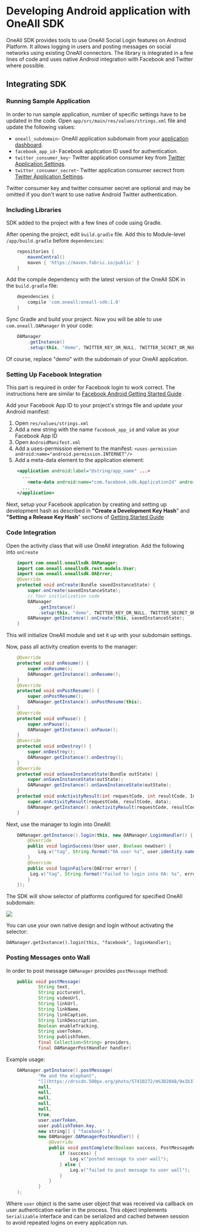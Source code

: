 # Developing Android application with OneAll SDK

OneAll SDK provides tools to use OneAll Social Login features on Android Platform. It allows logging in users and posting messages on social networks using existing OneAll connectors. The library is integrated in a few lines of code and uses native Android integration with Facebook and Twitter where possible.

## Integrating SDK

### Running Sample Application

In order to run sample application, number of specific settings have to be updated in the code. Open `app/src/main/res/values/strings.xml` file and update the following values:
- `oneall_subdomain`- OneAll application subdomain from your [application dashboard](https://app.oneall.com/applications/).
- `facebook_app_id`- Facebook application ID used for authentication.
- `twitter_consumer_key`- Twitter application consumer key from [Twitter Application Settings](http://apps.twitter.com/).
- `twitter_consumer_secret`- Twitter application consumer secrect from [Twitter Application Settings](http://apps.twitter.com/).

Twitter consumer key and twitter consumer secret are optional and may be omitted if you don't want to use native Android Twitter authentication.


### Including Libraries

SDK added to the project with a few lines of code using Gradle.

After opening the project, edit `build.gradle` file. Add this to Module-level `/app/build.gradle` before `dependencies`:
```groovy
    repositories {
        mavenCentral()
        maven { 'https://maven.fabric.io/public' }
    }
```
Add the compile dependency with the latest version of the OneAll SDK in the `build.gradle` file:
```groovy
    dependencies {
        compile 'com.oneall:oneall-sdk:1.0'
    }
```
Sync Gradle and build your project. Now you will be able to use `com.oneall.OAManager` in your code:

```java
    OAManager
        .getInstance()
        .setup(this, "demo", TWITTER_KEY_OR_NULL, TWITTER_SECRET_OR_NULL);
```
Of course, replace "demo" with the subdomain of your OneAll application.

### Setting Up Facebook Integration

This part is required in order for Facebook login to work correct. The instructions here are similar to [Facebook Android Getting Started Guide](https://developers.facebook.com/docs/android/getting-started) .

Add your Facebook App ID to your project's strings file and update your Android manifest:

1.  Open `res/values/strings.xml`
2.  Add a new string with the name `facebook_app_id` and value as your Facebook App ID
3.  Open `AndroidManifest.xml`
4.  Add a uses-permission element to the manifest: `<uses-permission android:name="android.permission.INTERNET"/>`
5.  Add a meta-data element to the application element:    

```xml
    <application android:label="@string/app_name" ...>
      ...
        <meta-data android:name="com.facebook.sdk.ApplicationId" android:value="@string/facebook_app_id"/>
      ...
    </application>
```

Next, setup your Facebook application by creating and setting up development hash as described in **"Create a Development Key Hash**" and **"Setting a Release Key Hash**" sections of [Getting Started Guide](https://developers.facebook.com/docs/android/getting-started)

### Code Integration

Open the activity class that will use OneAll integration. Add the following into `onCreate`
```java
    import com.oneall.oneallsdk.OAManager;
    import com.oneall.oneallsdk.rest.models.User;
    import com.oneall.oneallsdk.OAError;
    @Override
    protected void onCreate(Bundle savedInstanceState) {
        super.onCreate(savedInstanceState);
        // Your initialization code
        OAManager
            .getInstance()
            .setup(this, "demo", TWITTER_KEY_OR_NULL, TWITTER_SECRET_OR_NULL);
        OAManager.getInstance().onCreate(this, savedInstanceState);
    }
```
This will initialize OneAll module and set it up with your subdomain settings.

Now, pass all activity creation events to the manager:
```java
    @Override
    protected void onResume() {
        super.onResume();
        OAManager.getInstance().onResume();
    }
    @Override
    protected void onPostResume() {
        super.onPostResume();
        OAManager.getInstance().onPostResume(this);
    }
    @Override
    protected void onPause() {
        super.onPause();
        OAManager.getInstance().onPause();
    }
    @Override
    protected void onDestroy() {
        super.onDestroy();
        OAManager.getInstance().onDestroy();
    }
    @Override
    protected void onSaveInstanceState(Bundle outState) {
        super.onSaveInstanceState(outState);
        OAManager.getInstance().onSaveInstanceState(outState);
    }
    protected void onActivityResult(int requestCode, int resultCode, Intent data) {
        super.onActivityResult(requestCode, resultCode, data);
        OAManager.getInstance().onActivityResult(requestCode, resultCode, data);
    }
```
Next, use the manager to login into OneAll:
```java
    OAManager.getInstance().login(this, new OAManager.LoginHandler() {
        @Override
        public void loginSuccess(User user, Boolean newUser) {
            Log.v("tag", String.format("OA user %s", user.identity.name.formatted));
        }
        @Override
        public void loginFailure(OAError error) {
         Log.v("tag", String.format("Failed to login into OA: %s", error.getMessage()));
        }
    });
```
The SDK will show selector of platforms configured for specified OneAll subdomain:

![](https://raw.githubusercontent.com/oneall/android-sdk/master/screenshots/login_providers_selector.png)

You can use your own native design and login without activating the selector:

    OAManager.getInstance().login(this, "facebook", loginHandler);

### Posting Messages onto Wall

In order to post message `OAManager` provides `postMessage` method:
```java
    public void postMessage(
            String text,
            String pictureUrl,
            String videoUrl,
            String linkUrl,
            String linkName,
            String linkCaption,
            String linkDescription,
            Boolean enableTracking,
            String userToken,
            String publishToken,
            final Collection<String> providers,
            final OAManagerPostHandler handler)
```
Example usage:
```java
    OAManager.getInstance().postMessage(
            "Me and the elephant",
            "[](https://drscdn.500px.org/photo/57410272/m%3D2048/9e1b37755cc09022b7eb0993379cc6f6)https://drscdn.500px.org/photo/57410272/m%3D2048/9e1b37755cc09022b7eb0993379cc6f6",
            null,
            null,
            null,
            null,
            null,
            true,
            user.userToken,
            user.publishToken.key,
            new string[] { "facebook" },
            new OAManager.OAManagerPostHandler() {
                @Override
                public void postComplete(Boolean success, PostMessageResponse response) {
                    if (success) {
                        Log.v("posted message to user wall");
                    } else {
                        Log.v("failed to post message to user wall");
                    }
                }
            }
    );
```
Where `user` object is the same user object that was received via callback on user authentication earlier in the process. This object implements `Serializable` interface and can be serialized and cached between session to avoid repeated logins on every application run.
